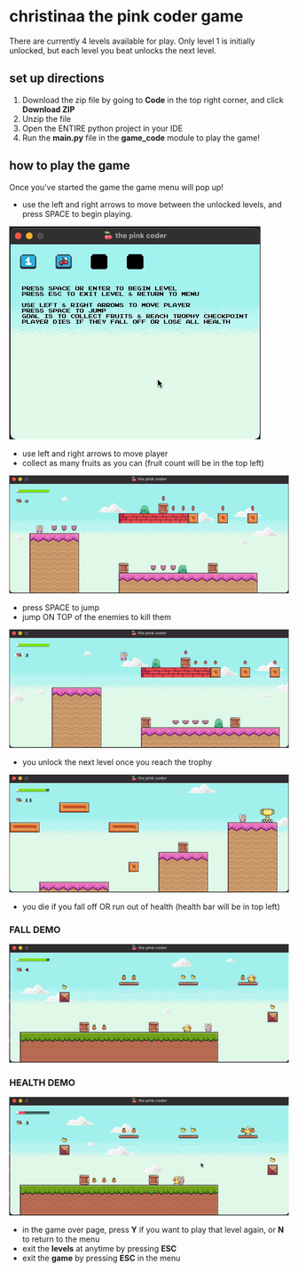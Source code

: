 # christinaa the pink coder game
There are currently 4 levels available for play. Only level 1 is initially unlocked, but each level you beat unlocks the next level.

## set up directions
1. Download the zip file by going to **Code** in the top right corner, and click **Download ZIP**
2. Unzip the file
3. Open the ENTIRE python project in your IDE
4. Run the **main.py** file in the **game_code** module to play the game!

## how to play the game
Once you've started the game the game menu will pop up!

- use the left and right arrows to move between the unlocked levels, and press SPACE to begin playing.  

![Main Game Menu](readme_images/game_menu.gif)

- use left and right arrows to move player
- collect as many fruits as you can (fruit count will be in the top left)

![Fruit Demo](readme_images/fruit.gif)

- press SPACE to jump
- jump ON TOP of the enemies to kill them

![Enemy Demo](readme_images/enemies.gif)

- you unlock the next level once you reach the trophy

![Win Demo](readme_images/win.gif)

- you die if you fall off OR run out of health (health bar will be in top left)
### FALL DEMO
![Fall Demo](readme_images/fall.gif)
### HEALTH DEMO
![Health Demo](readme_images/hit_death.gif)

- in the game over page, press **Y** if you want to play that level again, or **N** to return to the menu
- exit the **levels** at anytime by pressing **ESC**
- exit the **game** by pressing **ESC** in the menu
